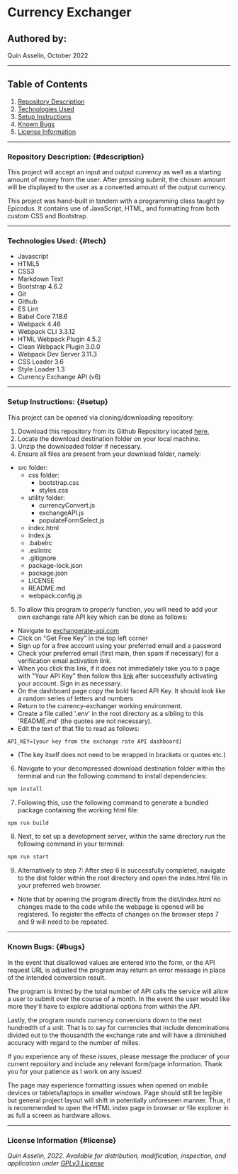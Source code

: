 # Currency Exchanger

## Authored by: 
Quin Asselin, October 2022

***

## Table of Contents
1. [Repository Description](#description)
2. [Technologies Used](#tech)
3. [Setup Instructions](#setup)
4. [Known Bugs](#bugs)
5. [License Information](#license)

*** 

### Repository Description: {#description}
This project will accept an input and output currency as well as a starting amount of money from the user. After pressing submit, the chosen amount will be displayed to the user as a converted amount of the output currency.

This project was hand-built in tandem with a programming class taught by Epicodus. It contains use of JavaScript, HTML, and formatting from both custom CSS and Bootstrap. 

***

### Technologies Used: {#tech}
- Javascript
- HTML5
- CSS3
- Markdown Text
- Bootstrap 4.6.2
- Git
- Github
- ES Lint
- Babel Core 7.18.6
- Webpack 4.46
- Webpack CLI 3.3.12
- HTML Webpack Plugin 4.5.2
- Clean Webpack Plugin 3.0.0
- Webpack Dev Server 3.11.3
- CSS Loader 3.6
- Style Loader 1.3
- Currency Exchange API (v6)
***

### Setup Instructions: {#setup}
This project can be opened via cloning/downloading repository:
1. Download this repository from its Github Repository located [here.](https://github.com/Quin-Riley-A/currency-exchanger)
2. Locate the download destination folder on your local machine.
3. Unzip the downloaded folder if necessary.
4. Ensure all files are present from your download folder, namely:
- src folder:
  - css folder:
    - bootstrap.css
    - styles.css
  - utility folder:
    - currencyConvert.js
    - exchangeAPI.js
    - populateFormSelect.js
  - index.html
  - index.js
  - .babelrc
  - .eslintrc
  - .gitignore
  - package-lock.json
  - package.json
  - LICENSE
  - README.md
  - webpack.config.js

5. To allow this program to properly function, you will need to add your own exchange rate API key which can be done as follows:
  - Navigate to [exchangerate-api.com](https://www.exchangerate-api.com/)
  - Click on "Get Free Key" in the top left corner
  - Sign up for a free account using your preferred email and a password
  - Check your preferred email (first main, then spam if necessary) for a verification email activation link.
  - When you click this link, if it does not immediately take you to a page with "Your API Key" then follow this [link](https://app.exchangerate-api.com/dashboard) after successfully activating your account. Sign in as necessary.
  - On the dashboard page copy the bold faced API Key. It should look like a random series of letters and numbers
  - Return to the currency-exchanger working environment.
  - Create a file called '.env' in the root directory as a sibling to this 'README.md' (the quotes are not necessary).
  - Edit the text of that file to read as follows:
  ```code
  API_KEY=[your key from the exchange rate API dashboard]
  ```
  - (The key itself does not need to be wrapped in brackets or quotes etc.)

6. Navigate to your decompressed download destination folder within the terminal and run the following command to install dependencies:
```bash
npm install
```

7. Following this, use the following command to generate a bundled package containing the working html file:
```bash
npm run build
```

8. Next, to set up a development server, within the same directory run the following command in your terminal:
```bash
npm run start
```

9. Alternatively to step 7: After step 6 is successfully completed, navigate to the dist folder within the root directory and open the index.html file in your preferred web browser.
  * Note that by opening the program directly from the dist/index.html no changes made to the code while the webpage is opened will be registered. To register the effects of changes on the browser steps 7 and 9 will need to be repeated.

***

### Known Bugs: {#bugs}
In the event that disallowed values are entered into the form, or the API request URL is adjusted the program may return an error message in place of the intended conversion result.

The program is limited by the total number of API calls the service will allow a user to submit over the course of a month. In the event the user would like more they'll have to explore additional options from within the API.

Lastly, the program rounds currency conversions down to the next hundredth of a unit. That is to say for currencies that include denominations divided out to the thousandth the exchange rate and will have a diminished accuracy with regard to the number of milles.

 If you experience any of these issues, please message the producer of your current repository and include any relevant form/page information. Thank you for your patience as I work on any issues!

The page may experience formatting issues when opened on mobile devices or tablets/laptops in smaller windows. Page should still be legible but general project layout will shift in potentially unforeseen manner. Thus, it is recommended to open the HTML index page in browser or file explorer in as full a screen as hardware allows.

***

### License Information {#license}
*Quin Asselin, 2022. Available for distribution, modification, inspection, and application under [GPLv3 License](https://www.gnu.org/licenses/gpl-3.0.en.html)*